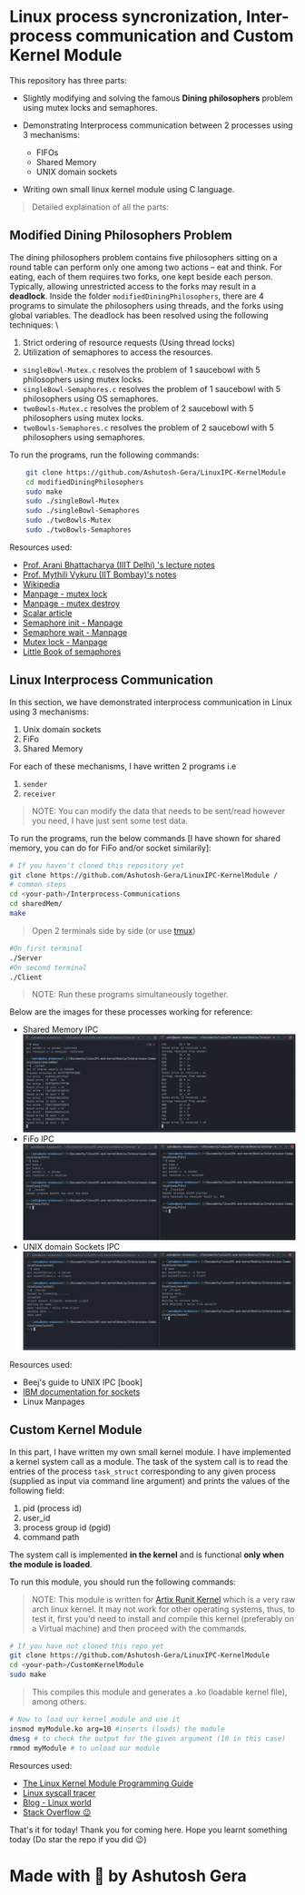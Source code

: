 # Linux process syncronization, Inter-process communication and Custom Kernel Module

This repository has three parts:

* Slightly modifying and solving the famous **Dining philosophers** problem using mutex locks and semaphores.
* Demonstrating Interprocess communication between 2 processes using 3 mechanisms:
  
  * FIFOs
  * Shared Memory
  * UNIX domain sockets
  
* Writing own small linux kernel module using C language.

> Detailed explaination of all the parts:
  
## Modified Dining Philosophers Problem

The dining philosophers problem contains five philosophers sitting on a round
table can perform only one among two actions – eat and think. For eating, each
of them requires two forks, one kept beside each person. Typically, allowing
unrestricted access to the forks may result in a **deadlock**.
Inside the folder `modifiedDiningPhilosophers`, there are 4 programs to simulate the philosophers using threads, and the forks using global variables. The deadlock has been resolved using the following techniques: \

1. Strict ordering of resource requests (Using thread locks)
2. Utilization of semaphores to access the resources.

* `singleBowl-Mutex.c` resolves the problem of 1 saucebowl with 5 philosophers using mutex locks.
* `singleBowl-Semaphores.c` resolves the problem of 1 saucebowl with 5 philosophers using OS semaphores.
* `twoBowls-Mutex.c` resolves the problem of 2 saucebowl with 5 philosophers using mutex locks.
* `twoBowls-Semaphores.c` resolves the problem of 2 saucebowl with 5 philosophers using semaphores.

To run the programs, run the following commands:

``` bash
    git clone https://github.com/Ashutosh-Gera/LinuxIPC-KernelModule
    cd modifiedDiningPhilosophers
    sudo make
    sudo ./singleBowl-Mutex
    sudo ./singleBowl-Semaphores
    sudo ./twoBowls-Mutex
    sudo ./twoBowls-Semaphores
```

Resources used:

* [Prof. Arani Bhattacharya (IIIT Delhi) 's lecture notes](https://faculty.iiitd.ac.in/~arani/teaching/teaching_cse231/)
* [Prof. Mythili Vykuru (IIT Bombay)'s notes](https://www.cse.iitb.ac.in/~mythili/os/)
* [Wikipedia](https://en.wikipedia.org/wiki/Dining_philosophers_problem)
* [Manpage - mutex lock](https://man7.org/linux/man-pages/man3/pthread_mutex_lock.3p.html)
* [Manpage - mutex destroy](https://man7.org/linux/man-pages/man3/pthread_mutex_destroy.3p.html)
* [Scalar article](https://www.scaler.com/topics/operating-system/dining-philosophers-problem-in-os/)
* [Semaphore init - Manpage](https://man7.org/linux/man-pages/man3/sem_init.3.html)
* [Semaphore wait - Manpage](https://man7.org/linux/man-pages/man3/sem_wait.3.html)
* [Mutex lock - Manpage](https://man7.org/linux/man-pages/man3/pthread_mutex_lock.3p.html)
* [Little Book of semaphores](https://www.cse.iitb.ac.in/~mythili/os/references/LittleBookOfSemaphores.pdf)


## Linux Interprocess Communication

In this section, we have demonstrated interprocess communication in Linux using 3 mechanisms:

1. Unix domain sockets
2. FiFo
3. Shared Memory

For each of these mechanisms, I have written 2 programs i.e 

1. `sender`
2. `receiver`

> NOTE: You can modify the data that needs to be sent/read however you need, I have just sent some test data.

To run the programs, run the below commands [I have shown for shared memory, you can do for FiFo and/or socket similarily]:

``` bash
# If you haven't cloned this repository yet
git clone https://github.com/Ashutosh-Gera/LinuxIPC-KernelModule /
# common steps
cd <your-path>/Interprocess-Communications
cd sharedMem/
make
```

 > Open 2 terminals side by side (or use [tmux](https://github.com/tmux/tmux/wiki))

``` bash
#On first terminal
./Server
#On second terminal
./Client
```

> NOTE: Run these programs simultaneously together.

Below are the images for these processes working for reference:

* Shared Memory IPC ![alt text](SharedMemory-IPC.png "Shared Memory")
* FiFo IPC ![alt text](FiFo-IPC.png "FiFo")
* UNIX domain Sockets IPC ![alt text](Socket-IPC.png "Socket IPC")

Resources used:

* Beej's guide to UNIX IPC [book]
* [IBM documentation for sockets](https://www.ibm.com/docs/en/ztpf/1.1.0.15?topic=considerations-unix-domain-sockets)
* Linux Manpages

## Custom Kernel Module

In this part, I have written my own small kernel module. I have implemented a kernel system call as a module. The task of the system call
is to read the entries of the process `task_struct` corresponding to any
given process (supplied as input via command line argument) and prints the values of the following field:

1. pid (process id)
2. user_id
3. process group id (pgid)
4. command path

The system call is implemented **in the kernel** and is functional **only when the module is loaded**.

To run this module, you should run the following commands:

> NOTE: This module is written for [Artix Runit Kernel](https://artixlinux.org/download.php#:~:text=15%3A20%3A10-,artix%2Dbase%2Drunit%2D20230605%2Dx86_64.iso,-792%20MB) which is a very raw arch linux kernel. It may not work for other operating systems, thus, to test it, first you'd need to install and compile this kernel (preferably on a Virtual machine) and then proceed with the commands.

``` bash
# If you have not cloned this repo yet
git clone https://github.com/Ashutosh-Gera/LinuxIPC-KernelModule
cd <your-path>/CustomKernelModule
sudo make
```

> This compiles this module and generates a .ko (loadable kernel file), among others.

``` bash
# Now to load our kernel module and use it
insmod myModule.ko arg=10 #inserts (loads) the module
dmesg # to check the output for the given argument (10 in this case)
rmmod myModule # to unload our module
```

Resources used:

* [The Linux Kernel Module Programming Guide](https://sysprog21.github.io/lkmpg/#system-calls)
* [Linux syscall tracer](https://strace.io/)
* [Blog - Linux world](https://tuxthink.blogspot.com/2012/07/module-to-find-task-from-its-pid.html)
* [Stack Overflow :wink:](https://stackoverflow.com/questions/8547332/efficient-way-to-find-task-struct-by-pid)

That's it for today! Thank you for coming here. Hope you learnt something today (Do star the repo if you did :wink:)

# Made with :blue_heart: by Ashutosh Gera